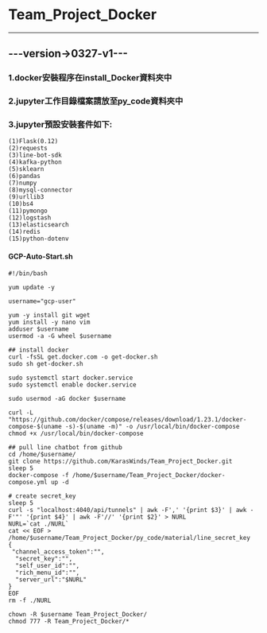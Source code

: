 # Team_Project_Docker
---
## ---version->0327-v1---<br>

### 1.docker安裝程序在install_Docker資料夾中<br>
### 2.jupyter工作目錄檔案請放至py_code資料夾中<br>
### 3.jupyter預設安裝套件如下:<br>
    (1)Flask(0.12)
    (2)requests
    (3)line-bot-sdk
    (4)kafka-python
    (5)sklearn
    (6)pandas
    (7)numpy
    (8)mysql-connector
    (9)urllib3
    (10)bs4
    (11)pymongo
    (12)logstash
    (13)elasticsearch
    (14)redis
    (15)python-dotenv

#### GCP-Auto-Start.sh
    #!/bin/bash
    
    yum update -y

    username="gcp-user"

    yum -y install git wget
    yum install -y nano vim
    adduser $username
    usermod -a -G wheel $username
    
    ## install docker
    curl -fsSL get.docker.com -o get-docker.sh
    sudo sh get-docker.sh
    
    sudo systemctl start docker.service
    sudo systemctl enable docker.service
    
    sudo usermod -aG docker $username
    
    curl -L "https://github.com/docker/compose/releases/download/1.23.1/docker-compose-$(uname -s)-$(uname -m)" -o /usr/local/bin/docker-compose
    chmod +x /usr/local/bin/docker-compose
    
    ## pull line chatbot from github
    cd /home/$username/
    git clone https://github.com/KarasWinds/Team_Project_Docker.git
    sleep 5
    docker-compose -f /home/$username/Team_Project_Docker/docker-compose.yml up -d
    
    # create secret_key
    sleep 5
    curl -s "localhost:4040/api/tunnels" | awk -F',' '{print $3}' | awk -F'"' '{print $4}' | awk -F'//' '{print $2}' > NURL 
    NURL=`cat ./NURL`
    cat << EOF > /home/$username/Team_Project_Docker/py_code/material/line_secret_key
    {
     "channel_access_token":"",
      "secret_key":"",
      "self_user_id":"",
      "rich_menu_id":"",
      "server_url":"$NURL"
    }
    EOF
    rm -f ./NURL
    
    chown -R $username Team_Project_Docker/
    chmod 777 -R Team_Project_Docker/*

